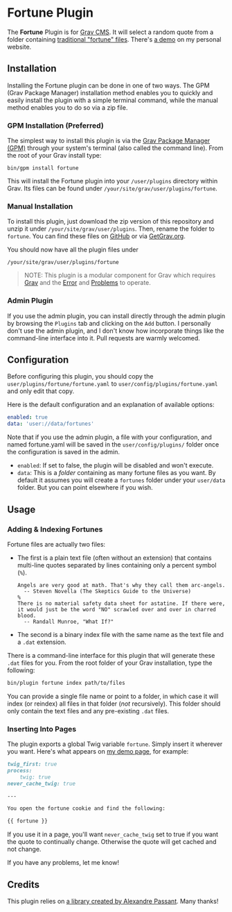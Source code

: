 # Fortune Plugin

The **Fortune** Plugin is for [Grav CMS](http://github.com/getgrav/grav). It will select a random quote from a folder containing [traditional "fortune" files](https://en.wikipedia.org/wiki/Fortune_(Unix)). There's [a demo](https://www.perlkonig.com/demos/fortune) on my personal website.

## Installation

Installing the Fortune plugin can be done in one of two ways. The GPM (Grav Package Manager) installation method enables you to quickly and easily install the plugin with a simple terminal command, while the manual method enables you to do so via a zip file.

### GPM Installation (Preferred)

The simplest way to install this plugin is via the [Grav Package Manager (GPM)](http://learn.getgrav.org/advanced/grav-gpm) through your system's terminal (also called the command line).  From the root of your Grav install type:

    bin/gpm install fortune

This will install the Fortune plugin into your `/user/plugins` directory within Grav. Its files can be found under `/your/site/grav/user/plugins/fortune`.

### Manual Installation

To install this plugin, just download the zip version of this repository and unzip it under `/your/site/grav/user/plugins`. Then, rename the folder to `fortune`. You can find these files on [GitHub](https://github.com/perlkonig/grav-plugin-fortune) or via [GetGrav.org](http://getgrav.org/downloads/plugins#extras).

You should now have all the plugin files under

    /your/site/grav/user/plugins/fortune
	
> NOTE: This plugin is a modular component for Grav which requires [Grav](http://github.com/getgrav/grav) and the [Error](https://github.com/getgrav/grav-plugin-error) and [Problems](https://github.com/getgrav/grav-plugin-problems) to operate.

### Admin Plugin

If you use the admin plugin, you can install directly through the admin plugin by browsing the `Plugins` tab and clicking on the `Add` button. I personally don't use the admin plugin, and I don't know how incorporate things like the command-line interface into it. Pull requests are warmly welcomed.

## Configuration

Before configuring this plugin, you should copy the `user/plugins/fortune/fortune.yaml` to `user/config/plugins/fortune.yaml` and only edit that copy.

Here is the default configuration and an explanation of available options:

```yaml
enabled: true
data: 'user://data/fortunes'
```

Note that if you use the admin plugin, a file with your configuration, and named fortune.yaml will be saved in the `user/config/plugins/` folder once the configuration is saved in the admin.

* `enabled`: If set to false, the plugin will be disabled and won't execute.
* `data`: This is a *folder* containing as many fortune files as you want. By default it assumes you will create a `fortunes` folder under your `user/data` folder. But you can point elsewhere if you wish.

## Usage

### Adding & Indexing Fortunes

Fortune files are actually two files:

* The first is a plain text file (often without an extension) that contains multi-line quotes separated by lines containing only a percent symbol (`%`).

  ```
  Angels are very good at math. That's why they call them arc-angels.
    -- Steven Novella (The Skeptics Guide to the Universe)
  %
  There is no material safety data sheet for astatine. If there were, it would just be the word "NO" scrawled over and over in charred blood.
    -- Randall Munroe, "What If?"
  ```

* The second is a binary index file with the same name as the text file and a `.dat` extension.

There is a command-line interface for this plugin that will generate these `.dat` files for you. From the root folder of your Grav installation, type the following:

```bash
bin/plugin fortune index path/to/files
```

You can provide a single file name or point to a folder, in which case it will index (or reindex) all files in that folder (*not* recursively). This folder should only contain the text files and any pre-existing `.dat` files.

### Inserting Into Pages

The plugin exports a global Twig variable `fortune`. Simply insert it wherever you want. Here's what appears on [my demo page](https://www.perlkonig.com/demos/fortune), for example:

```markdown
twig_first: true
process:
    twig: true
never_cache_twig: true

---

You open the fortune cookie and find the following:

{{ fortune }}
```

If you use it in a page, you'll want `never_cache_twig` set to true if you want the quote to continually change. Otherwise the quote will get cached and not change. 

If you have any problems, let me know!

## Credits

This plugin relies on [a library created by Alexandre Passant](http://www.aasted.org/quote/). Many thanks!


